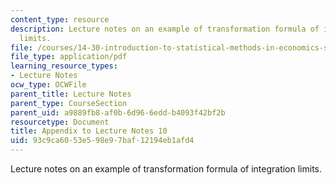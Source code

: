 ```yaml
---
content_type: resource
description: Lecture notes on an example of transformation formula of integration
  limits.
file: /courses/14-30-introduction-to-statistical-methods-in-economics-spring-2009/93c9ca6053e598e97baf12194eb1afd4_MIT14_30s09_lec10ex.pdf
file_type: application/pdf
learning_resource_types:
- Lecture Notes
ocw_type: OCWFile
parent_title: Lecture Notes
parent_type: CourseSection
parent_uid: a9889fb8-af0b-6d96-6edd-b4093f42bf2b
resourcetype: Document
title: Appendix to Lecture Notes 10
uid: 93c9ca60-53e5-98e9-7baf-12194eb1afd4
---
```

Lecture notes on an example of transformation formula of integration limits.

